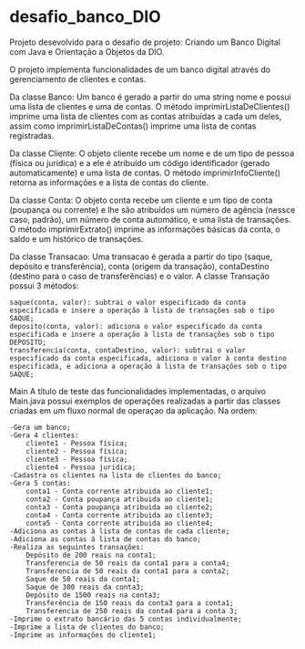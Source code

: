 # desafio_banco_DIO

Projeto desevolvido para o desafio de projeto: Criando um Banco Digital com Java e Orientação a Objetos da DIO.

O projeto implementa funcionalidades de um banco digital através do gerenciamento de clientes e contas.

Da classe Banco:
Um banco é gerado a partir do uma string nome e possui uma lista de clientes e uma de contas.
O método imprimirListaDeClientes() imprime uma lista de clientes com as contas atribuídas a cada um deles, assim como imprimirListaDeContas() 
imprime uma lista de contas registradas.

Da classe Cliente:
O objeto cliente recebe um nome e de um tipo de pessoa (física ou jurídica) e a ele é atribuído um código identificador (gerado automaticamente) e uma lista de contas.
O método imprimirInfoCliente() retorna as informações e a lista de contas do cliente.

Da classe Conta: 
O objeto conta recebe um cliente e um tipo de conta (poupança ou corrente) e lhe são atribuídos um número de agência (nessce caso, padrão), um número de conta automático, e uma lista de transações.
O método imprimirExtrato() imprime as informações básicas da conta, o saldo e um histórico de transações.

Da classe Transacao: 
Uma transacao é gerada a partir do tipo (saque, depósito e transferência), conta (origem da transação), contaDestino (destino para o caso de transferências) e o valor.
A classe Transação possui 3 métodos:
    
    saque(conta, valor): subtrai o valor especificado da conta especificada e insere a operação à lista de transações sob o tipo SAQUE;
    deposito(conta, valor): adiciona o valor especificado da conta especificada e insere a operação à lista de transações sob o tipo DEPOSITO;
    transferencia(conta, contaDestino, valor): subtrai o valor especificado da conta especificada, adiciona o valor à conta destino especificada, e adiciona a operação à lista de transações sob o tipo SAQUE;

Main
A título de teste das funcionalidades implementadas, o arquivo Main.java possui exemplos de operações realizadas a partir das classes criadas em um fluxo normal de operaçao da aplicação. Na ordem:
    
    -Gera um banco;
    -Gera 4 clientes:
        cliente1 - Pessoa física;  
        cliente2 - Pessoa física;  
        cliente3 - Pessoa física;  
        cliente4 - Pessoa juridica;  
    -Cadastra os clientes na lista de clientes do banco;
    -Gera 5 contas:
        conta1 - Conta corrente atribuida ao cliente1;
        conta2 - Conta poupança atribuida ao cliente1;
        conta3 - Conta poupança atribuida ao cliente2;
        conta4 - Conta corrente atribuida ao cliente3;
        conta5 - Conta corrente atribuida ao cliente4;
    -Adiciona as contas à lista de contas de cada cliente;
    -Adiciona as contas à lista de contas do banco;
    -Realiza as seguintes transações:
        Depósito de 200 reais na conta1;
        Transferencia de 50 reais da conta1 para a conta4;
        Transferencia de 50 reais da conta1 para a conta2;
        Saque de 50 reais da conta1;
        Saque de 300 reais da conta3;
        Depósito de 1500 reais na conta3;
        Transferência de 150 reais da conta3 para a conta1;
        Transferencia de 250 reais da conta4 para a conta 3;
    -Imprime o extrato bancário das 5 contas individualmente;
    -Imprime a lista de clientes do banco;
    -Imprime as informações do cliente1;
    
